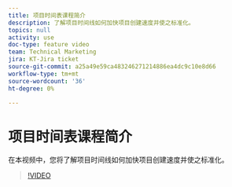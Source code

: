 ```yaml
---
title: 项目时间表课程简介
description: 了解项目时间线如何加快项目创建速度并使之标准化。
topics: null
activity: use
doc-type: feature video
team: Technical Marketing
jira: KT-Jira ticket
source-git-commit: a25a49e59ca483246271214886ea4dc9c10e8d66
workflow-type: tm+mt
source-wordcount: '36'
ht-degree: 0%

---
```


# 项目时间表课程简介

在本视频中，您将了解项目时间线如何加快项目创建速度并使之标准化。

>[!VIDEO](https://video.tv.adobe.com/v/335212/?quality=12&learn=on)
